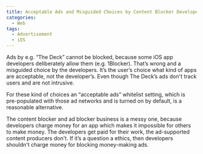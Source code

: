 ```yaml
---
title: Acceptable Ads and Misguided Choices by Content Blocker Developers
categories:
  - Web
tags:
  - Advertisement
  - iOS
---
```

Ads by e.g. “The Deck” cannot be blocked, because some iOS app developers deliberately allow them (e.g. 1Blocker). That’s wrong and a misguided choice by the developers. It’s the user’s choice what kind of apps are acceptable, not the developer’s. Even though The Deck’s ads don't track users and are not intrusive.

For these kind of choices an “acceptable ads” whitelist setting, which is pre-populated with those ad networks and is turned on by default, is a reasonable alternative.

The content blocker and ad blocker business is a messy one, because developers charge money for an app which makes it impossible for others to make money. The developers get paid for their work, the ad-supported content producers don't. If it’s a question a ethics, then developers shouldn't charge money for blocking money-making ads.
